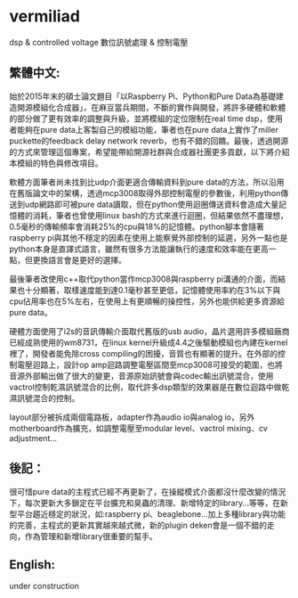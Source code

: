 # vermiliad
dsp &amp; controlled voltage
數位訊號處理 & 控制電壓

## 繁體中文:

始於2015年末的碩士論文題目「以Raspberry Pi、Python和Pure Data為基礎建造開源模組化合成器」，在麻豆當兵期間，不斷的實作與開發，將許多硬體和軟體的部分做了更有效率的調整與升級，並將模組的定位限制在real time dsp，使用者能夠在pure data上客製自己的模組功能，筆者也在pure data上實作了miller puckette的feedback delay network reverb，也有不錯的回饋。最後，透過開源的方式來管理這個專案，希望能帶給開源社群與合成器社團更多貢獻，以下將介紹本模組的特色與修改項目。

軟體方面筆者尚未找到比udp介面更適合傳輸資料到pure data的方法，所以沿用在舊版論文中的架構，透過mcp3008取得外部控制電壓的參數後，利用python傳送到udp網路即可被pure data讀取，但在python使用迴圈傳送資料會造成大量記憶體的消耗，筆者也曾使用linux bash的方式來進行迴圈，但結果依然不盡理想，0.5毫秒的傳輸頻率會消耗25%的cpu與18%的記憶體。python腳本會隨著raspberry pi與其他不穩定的因素在使用上能察覺外部控制的延遲，另外一點也是python本身是直譯式語言，雖然有很多方法能讓執行的速度和效率能在更高一點，但更換語言會是更好的選擇。

最後筆者改使用c++取代python當作mcp3008與raspberry pi溝通的介面，而結果也十分顯著，取樣速度能到達0.1毫秒甚至更低，記憶體使用率約在3%以下與cpu佔用率也在5%左右，在使用上有更順暢的操控性，另外也能供給更多資源給pure data。

硬體方面使用了i2s的音訊傳輸介面取代舊版的usb audio，晶片選用許多模組廠商已經成熟使用的wm8731，在linux kernel升級成4.4之後驅動模組也內建在kernel裡了，開發者能免除cross compiling的困擾，音質也有顯著的提升。在外部的控制電壓迴路上，設計op amp迴路調整電壓區間至mcp3008可接受的範圍，也將音源外部輸出做了很大的變更，音源原始訊號會與codec輸出訊號混合，使用vactrol控制乾濕訊號混合的比例，取代許多dsp類型的效果器是在數位迴路中做乾濕訊號混合的控制。

layout部分被拆成兩個電路板，adapter作為audio io與analog io，另外motherboard作為擴充，如調整電壓至modular level、vactrol mixing、cv adjustment…

## 後記：
很可惜pure data的主程式已經不再更新了，在操縱模式介面都沒什麼改變的情況下，每次更新大多鎖定在平台擴充和臭蟲的清理、新增特定的library...等等，在新型平台趨近穩定的狀況，如:raspberry pi、beaglebone...加上多種library與功能的完善，主程式的更新其實越來越式微，新的plugin deken會是一個不錯的走向，作為管理和新增library很重要的幫手。

## English:
under construction
